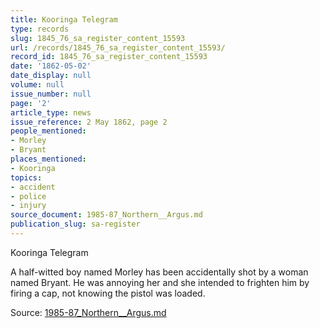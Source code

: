 ```yaml
---
title: Kooringa Telegram
type: records
slug: 1845_76_sa_register_content_15593
url: /records/1845_76_sa_register_content_15593/
record_id: 1845_76_sa_register_content_15593
date: '1862-05-02'
date_display: null
volume: null
issue_number: null
page: '2'
article_type: news
issue_reference: 2 May 1862, page 2
people_mentioned:
- Morley
- Bryant
places_mentioned:
- Kooringa
topics:
- accident
- police
- injury
source_document: 1985-87_Northern__Argus.md
publication_slug: sa-register
---
```


Kooringa Telegram

A half-witted boy named Morley has been accidentally shot by a woman named Bryant.  He was annoying her and she intended to frighten him by firing a cap, not knowing the pistol was loaded.

Source: [1985-87_Northern__Argus.md](/downloads/markdown/1985-87_Northern__Argus.md)

